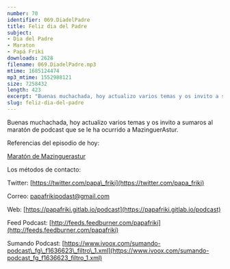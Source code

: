 ```yaml
---
number: 70
identifier: 069.DiadelPadre
title: Feliz dia del Padre
subject:
- Dia del Padre
- Maraton
- Papá Friki
downloads: 2628
filename: 069.DiadelPadre.mp3
mtime: 1685124474
mp3_mtime: 1552988121
size: 7258432
length: 423
excerpt: "Buenas muchachada, hoy actualizo varios temas y os invito a sumaros al maratón de podcast que se le ha ocurrido a MazinguerAstur.  \n\nReferencias del episodio de hoy:\n\n[Maratón de Mazinguerastur](http://www.ivoox.com/33472899)  \n\nLos métodos de contacto:  \n\nTwitter: [https://twitter.com/papa\\_friki](https://twitter.com/papa_friki)\n\nCorreo: [papafrikipodast@gmail.com](https://archive.org/details/papafrikipodast@gmail.com)\n\nWeb: [https://papafriki.gitlab.io/podcast](https://papafriki.gitlab.io/podcast)\n\nFeed Podcast: [http://feeds.feedburner.com/papafriki](http://feeds.feedburner.com/papafriki)\n\nSumando Podcast: [https://www.ivoox.com/sumando-podcast\\_fg\\_f1636623\\_filtro\\_1.xml](https://www.ivoox.com/sumando-podcast_fg_f1636623_filtro_1.xml)"
slug: feliz-dia-del-padre
---
```

Buenas muchachada, hoy actualizo varios temas y os invito a sumaros al maratón de podcast que se le ha ocurrido a MazinguerAstur.

Referencias del episodio de hoy:

[Maratón de Mazinguerastur](http://www.ivoox.com/33472899)

Los métodos de contacto:

Twitter: [https://twitter.com/papa\_friki](https://twitter.com/papa_friki)

Correo: [papafrikipodast@gmail.com](https://archive.org/details/papafrikipodast@gmail.com)

Web: [https://papafriki.gitlab.io/podcast](https://papafriki.gitlab.io/podcast)

Feed Podcast: [http://feeds.feedburner.com/papafriki](http://feeds.feedburner.com/papafriki)

Sumando Podcast: [https://www.ivoox.com/sumando-podcast\_fg\_f1636623\_filtro\_1.xml](https://www.ivoox.com/sumando-podcast_fg_f1636623_filtro_1.xml)